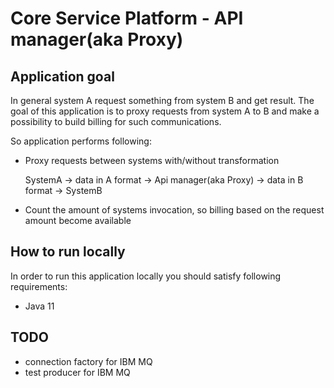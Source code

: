 # Core Service Platform - API manager(aka Proxy)

## Application goal
In general system A request something from system B and get result. The goal of this application is to proxy requests from 
system A to B and make a possibility to build billing for such communications. 

So application performs following:
 - Proxy requests between systems with/without transformation
 
    SystemA -> data in A format -> Api manager(aka Proxy) -> data in B format -> SystemB
 - Count the amount of systems invocation, so billing based on the request amount become available 
    
## How to run locally
In order to run this application locally you should satisfy following requirements:
 - Java 11

## TODO
- connection factory for IBM MQ
- test producer for IBM MQ